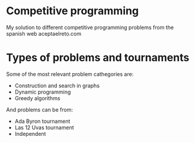 # Competitive programming
My solution to different competitive programming problems from the spanish web aceptaelreto.com

# Types of problems and tournaments

Some of the most relevant problem cathegories are:
* Construction and search in graphs
* Dynamic programming
* Greedy algorithms

And problems can be from:
* Ada Byron tournament
* Las 12 Uvas tournament
* Independent